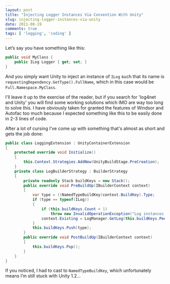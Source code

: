 ```yaml
---
layout: post
title: "Injecting Logger Instances Via Convention With Unity"
slug: injecting-logger-instances-via-unity
date: 2011-08-19
comments: true
tags: [ 'logging', 'coding' ]
---
```

Let’s say you have something like this:
``` csharp
public void MyClass {
    public ILog Logger { get; set; }
}
```
And you simply want Unity to inject an instance of `ILog` such that its name is `requestingDependency.GetType().FullName`, which in this case would be `Full.Namespace.MyClass`.

I'll leave it up to the exercise of the reader, but if you search for 'log4net and Unity' you will find some working solutions which IMO are way too long to solve this.  I have obviously taken for granted the features of Windsor and Autofac too much because I expected something like this to be easily done in 2-3 lines of code.

After a lot of cursing I've come up with something that's almost as short and gets the job done:
``` csharp
public class LoggingExtension : UnityContainerExtension
{
    protected override void Initialize()
    {
        this.Context.Strategies.AddNew(UnityBuildStage.PreCreation);
    }
    private class LogBuilderStrategy : BuilderStrategy
    {
        private readonly Stack buildKeys = new Stack();
        public override void PreBuildUp(IBuilderContext context)
        {
            var type = ((NamedTypeBuildKey)context.BuildKey).Type;
            if (type == typeof(ILog))
            {
                if (this.buildKeys.Count < 1)
                    throw new InvalidOperationException("Log instances cannot be resolved directly.");
                context.Existing = LogManager.GetLog(this.buildKeys.Peek());
            }
            this.buildKeys.Push(type);
        }
        public override void PostBuildUp(IBuilderContext context)
        {
            this.buildKeys.Pop();
        }
    }
}
```
If you noticed, I had to cast to `NamedTypeBuildKey`, which unfortunately means I’m still stuck with Unity 1.2...

